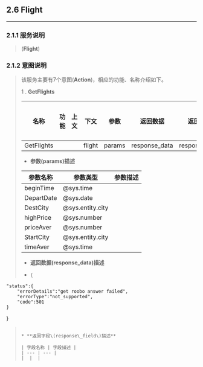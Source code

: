 ## 2.6 Flight

---

### 2.1.1 服务说明

> \(**Flight**\)

### 2.1.2 意图说明

> 该服务主要有7个意图\(**Action**\)，相应的功能、名称介绍如下。
>
>
> 1 . **GetFlights**
>
>   | 名称 | 功能 | 上文 | 下文 | 参数 | 返回数据 | 返回字段 | 输入样例 |
>   | --- | --- | --- | --- | --- | --- | --- | --- |
>   | GetFlights |   |   | flight | params | response\_data | response\_field |   |
>
>
>  * **参数\(params\)描述**
>
>   | 参数名称 | 参数类型 | 参数描述 |
>   | --- | --- | --- |
>   | beginTime | @sys.time |   |
>   | DepartDate | @sys.date |   |
>   | DestCity | @sys.entity.city |   |
>   | highPrice | @sys.number |   |
>   | priceAver | @sys.number |   |
>   | StartCity | @sys.entity.city |   |
>   | timeAver | @sys.time |   |
>
>  * **返回数据\(response\_data\)描述**
>
>  * ```go
>    {
    "status":{
        "errorDetails":"get roobo answer failed",
        "errorType":"not_supported",
        "code":501
    }
}
>
>    ```
>
>  * **返回字段\(response\_field\)描述**
>
>   | 字段名称 | 字段描述 |
>   | --- | --- |
>   |  |  |
>
